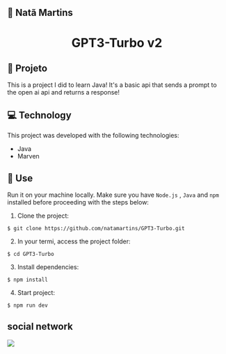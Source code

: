 ## 🔰 Natã Martins 
<h1 align="center" style="text-align: center;">
  GPT3-Turbo v2
</h1>
    
<h2 id="project">📁 Projeto </h2>
<p>This is a project I did to learn Java! It's a basic api that sends a prompt to the open ai api and returns a response!</p>

<h2 id="tecnology">💻 Technology</h2>
This project was developed with the following technologies:

- Java
- Marven
  
<h2 id="usage">🎯 Use</h2>

Run it on your machine locally. Make sure you have `Node.js` , `Java` and `npm` installed before proceeding with the steps below:

1. Clone the project:

```
$ git clone https://github.com/natamartins/GPT3-Turbo.git
```

2. In your termi, access the project folder:

```
$ cd GPT3-Turbo
```

3. Install dependencies:

```
$ npm install
```

4. Start project:

```
$ npm run dev
```
## social network
<div style="display: flex;">
  <a href="https://www.linkedin.com/in/nata-martins/" target="_blank"><img src="https://img.shields.io/badge/-LinkedIn-%230077B5?style=for-the-badge&logo=linkedin&logoColor=white" style="margin-right: 2vw" target="_blank"></a>
</div>
